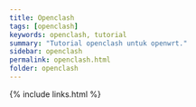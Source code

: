 ```yaml
---
title: Openclash
tags: [openclash]
keywords: openclash, tutorial
summary: "Tutorial openclash untuk openwrt."
sidebar: openclash
permalink: openclash.html
folder: openclash
---
```



{% include links.html %}
